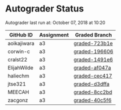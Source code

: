 # Autograder Status
Autograder last run at: October 07, 2018 at 10:20

| GitHub ID | Assignment | Graded Branch |
|-----------|------------|---------------|
| aoikajiwara | a3 | [graded-723b1e](https://github.com/Fall2018COMP401-001/a3-aoikajiwara/tree/graded-723b1e) | 
| corwin-c | a3 | [graded-196606](https://github.com/Fall2018COMP401-001/a3-corwin-c/tree/graded-196606) | 
| cralst22 | a3 | [graded-1491e6](https://github.com/Fall2018COMP401-001/a3-cralst22/tree/graded-1491e6) | 
| ElijahWilde | a3 | [graded-af047a](https://github.com/Fall2018COMP401-001/a3-ElijahWilde/tree/graded-af047a) | 
| haliechm | a3 | [graded-cec417](https://github.com/Fall2018COMP401-001/a3-haliechm/tree/graded-cec417) | 
| jtse321 | a3 | [graded-d3dffa](https://github.com/Fall2018COMP401-001/a3-jtse321/tree/graded-d3dffa) | 
| MEECAH | a3 | [graded-8cc2bd](https://github.com/Fall2018COMP401-001/a3-MEECAH/tree/graded-8cc2bd) | 
| zacgonz | a3 | [graded-40c5f6](https://github.com/Fall2018COMP401-001/a3-zacgonz/tree/graded-40c5f6) | 
